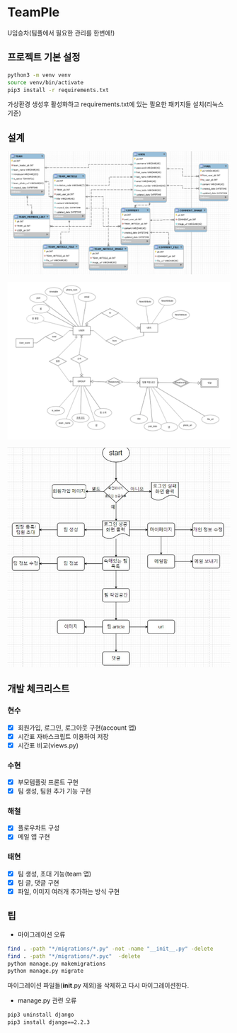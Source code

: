 # TeamPle

U임승차(팀플에서 필요한 관리를 한번에!)

## 프로젝트 기본 설정

```bash
python3 -m venv venv
source venv/bin/activate
pip3 install -r requirements.txt
```

가상환경 생성후 활성화하고 requirements.txt에 있는 필요한 패키지들 설치(리눅스 기준)

## 설계

![DB](media/readme/db.png)

![ERD](media/readme/erd.jpg)

![FlowChart](media/readme/flowchart.jpg)

## 개발 체크리스트

### 현수

- [x] 회원가입, 로그인, 로그아웃 구현(account 앱)
- [x] 시간표 자바스크립트 이용하여 저장
- [x] 시간표 비교(views.py)

### 수현

- [x] 부모템플릿 프론트 구현
- [x] 팀 생성, 팀원 추가 기능 구현

### 해철

- [x] 플로우차트 구성
- [x] 메일 앱 구현

### 태현

- [x] 팀 생성, 초대 기능(team 앱)
- [x] 팀 글, 댓글 구현
- [x] 파일, 이미지 여러개 추가하는 방식 구현

## 팁

- 마이그레이션 오류

```bash
find . -path "*/migrations/*.py" -not -name "__init__.py" -delete
find . -path "*/migrations/*.pyc"  -delete
python manage.py makemigrations
python manage.py migrate
```

마이그레이션 파일들(__init__.py 제외)을 삭제하고 다시 마이그레이션한다.

- manage.py 관련 오류

```bash
pip3 uninstall django
pip3 install django==2.2.3
```
